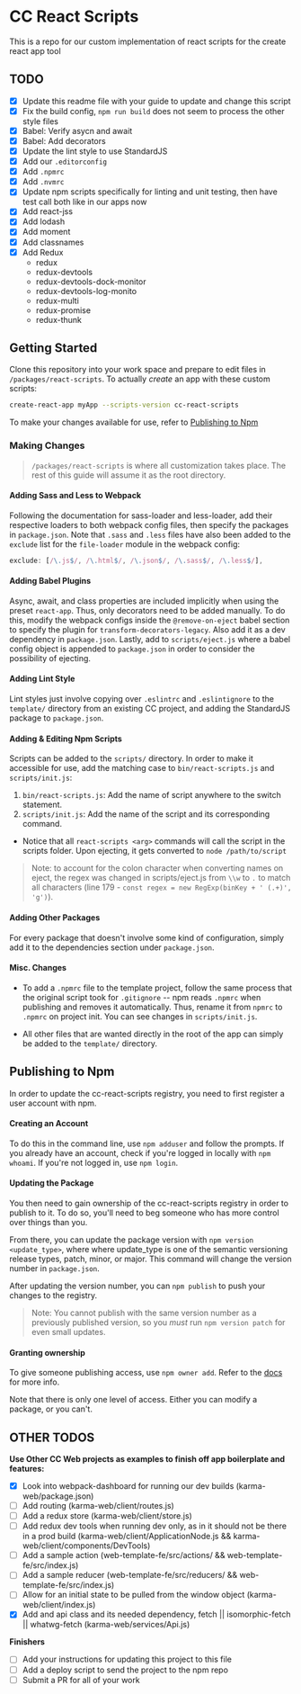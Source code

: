 # CC React Scripts

This is a repo for our custom implementation of react scripts for the create react app tool


## TODO

- [x] Update this readme file with your guide to update and change this script
- [x] Fix the build config, `npm run build` does not seem to process the other style files
- [x] Babel: Verify asycn and await
- [x] Babel: Add decorators
- [x] Update the lint style to use StandardJS
- [x] Add our `.editorconfig`
- [x] Add `.npmrc`
- [x] Add `.nvmrc`
- [x] Update npm scripts specifically for linting and unit testing, then have test call both like in our apps now
- [x] Add react-jss
- [x] Add lodash
- [x] Add moment
- [x] Add classnames
- [x] Add Redux
    - redux
    - redux-devtools
    - redux-devtools-dock-monitor
    - redux-devtools-log-monito
    - redux-multi
    - redux-promise
    - redux-thunk

## Getting Started
Clone this repository into your work space and prepare to edit files in `/packages/react-scripts`. To actually _create_ an app with these custom scripts:
```bash
create-react-app myApp --scripts-version cc-react-scripts
```
To make your changes available for use, refer to [Publishing to Npm](#publishing-to-Npm)

### Making Changes

> `/packages/react-scripts` is where all customization takes place.
> The rest of this guide will assume it as the root directory.

#### Adding Sass and Less to Webpack
Following the documentation for sass-loader and less-loader, add their respective loaders to both webpack config files, then specify the packages in `package.json`. Note that `.sass` and `.less` files have also been added to the `exclude` list for the `file-loader` module in the webpack config:
```javascript
exclude: [/\.js$/, /\.html$/, /\.json$/, /\.sass$/, /\.less$/],
```

#### Adding Babel Plugins
Async, await, and class properties are included implicitly when using the preset `react-app`. Thus, only decorators need to be added manually. To do this, modify the webpack configs inside the `@remove-on-eject` babel section to specify the plugin for `transform-decorators-legacy`. Also add it as a dev dependency in `package.json`. Lastly, add to `scripts/eject.js` where a babel config object is appended to `package.json` in order to consider the possibility of ejecting.

#### Adding Lint Style
Lint styles just involve copying over `.eslintrc` and `.eslintignore` to the `template/` directory from an existing CC project, and adding the StandardJS package to `package.json`.

#### Adding & Editing Npm Scripts
Scripts can be added to the `scripts/` directory. In order to make it accessible for use, add the matching case to `bin/react-scripts.js` and `scripts/init.js`:
1. `bin/react-scripts.js`: Add the name of script anywhere to the switch statement.
2. `scripts/init.js`: Add the name of the script and its corresponding command.
  - Notice that all `react-scripts <arg>` commands will call the script in the scripts folder. Upon ejecting, it gets converted to `node /path/to/script`

>Note: to account for the colon character when converting names on eject, the regex was changed in scripts/eject.js from `\\w` to `.` to match all characters (line 179 - `const regex = new RegExp(binKey + ' (.+)', 'g')`).

#### Adding Other Packages
For every package that doesn't involve some kind of configuration, simply add it to the dependencies section under `package.json`.

#### Misc. Changes

- To add a `.npmrc` file to the template project, follow the same process that the original script took for `.gitignore` -- npm reads `.npmrc` when publishing and removes it automatically. Thus, rename it from `npmrc` to `.npmrc` on project init. You can see changes in `scripts/init.js`.

- All other files that are wanted directly in the root of the app can simply be added to the `template/` directory.

## Publishing to Npm

In order to update the cc-react-scripts registry, you need to first register a user account with npm.

#### Creating an Account
To do this in the command line, use `npm adduser` and follow the prompts. If you already have an account, check if you're logged in locally with `npm whoami`. If you're not logged in, use `npm login`.

#### Updating the Package
You then need to gain ownership of the cc-react-scripts registry in order to publish to it. To do so, you'll need to beg someone who has more control over things than you.

From there, you can update the package version with `npm version <update_type>`, where where update_type is one of the semantic versioning release types, patch, minor, or major. This command will change the version number in `package.json`.

After updating the version number, you can `npm publish` to push your changes to the registry.

>Note: You cannot publish with the same version number as a previously published version, so you *must* run `npm version patch` for even small updates.

#### Granting ownership
To give someone publishing access, use `npm owner add`. Refer to the [docs](https://docs.npmjs.com/cli/owner) for more info.

Note that there is only one level of access. Either you can modify a package, or you can't.

## OTHER TODOS

**Use Other CC Web projects as examples to finish off app boilerplate and features:**

- [x] Look into webpack-dashboard for running our dev builds (karma-web/package.json)
- [ ] Add routing (karma-web/client/routes.js)
- [ ] Add a redux store (karma-web/client/store.js)
- [ ] Add redux dev tools when running dev only, as in it should not be there in a prod build (karma-web/client/ApplicationNode.js && karma-web/client/components/DevTools)
- [ ] Add a sample action (web-template-fe/src/actions/ && web-template-fe/src/index.js)
- [ ] Add a sample reducer (web-template-fe/src/reducers/ && web-template-fe/src/index.js)
- [ ] Allow for an initial state to be pulled from the window object (karma-web/client/index.js)
- [x] Add and api class and its needed dependency, fetch || isomorphic-fetch || whatwg-fetch (karma-web/services/Api.js)

**Finishers**

- [ ] Add your instructions for updating this project to this file
- [ ] Add a deploy script to send the project to the npm repo
- [ ] Submit a PR for all of your work
